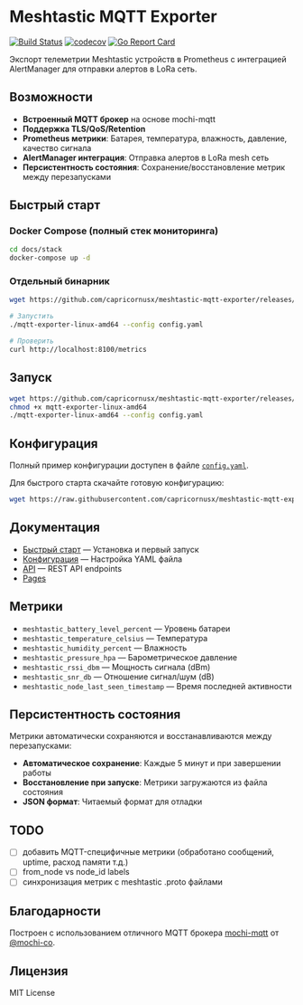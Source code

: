 # Meshtastic MQTT Exporter

[![Build Status](https://github.com/capricornusx/meshtastic-mqtt-exporter/workflows/Build%20and%20Test/badge.svg)](https://github.com/capricornusx/meshtastic-mqtt-exporter/actions)
[![codecov](https://codecov.io/gh/capricornusx/meshtastic-mqtt-exporter/graph/badge.svg?token=P0409HCBFS)](https://codecov.io/gh/capricornusx/meshtastic-mqtt-exporter)
[![Go Report Card](https://goreportcard.com/badge/github.com/capricornusx/meshtastic-mqtt-exporter)](https://goreportcard.com/report/github.com/capricornusx/meshtastic-mqtt-exporter)

Экспорт телеметрии Meshtastic устройств в Prometheus с интеграцией AlertManager для отправки алертов в LoRa сеть.

## Возможности

- **Встроенный MQTT брокер** на основе mochi-mqtt
- **Поддержка TLS/QoS/Retention**
- **Prometheus метрики**: Батарея, температура, влажность, давление, качество сигнала
- **AlertManager интеграция**: Отправка алертов в LoRa mesh сеть
- **Персистентность состояния**: Сохранение/восстановление метрик между перезапусками

## Быстрый старт

### Docker Compose (полный стек мониторинга)

```bash
cd docs/stack
docker-compose up -d
```

### Отдельный бинарник

```bash
wget https://github.com/capricornusx/meshtastic-mqtt-exporter/releases/latest/download/mqtt-exporter-linux-amd64

# Запустить
./mqtt-exporter-linux-amd64 --config config.yaml

# Проверить
curl http://localhost:8100/metrics
```

## Запуск

```bash
wget https://github.com/capricornusx/meshtastic-mqtt-exporter/releases/latest/download/mqtt-exporter-linux-amd64
chmod +x mqtt-exporter-linux-amd64
./mqtt-exporter-linux-amd64 --config config.yaml
```
    
## Конфигурация

Полный пример конфигурации доступен в файле [`config.yaml`](config.yaml).

Для быстрого старта скачайте готовую конфигурацию:

```bash
wget https://raw.githubusercontent.com/capricornusx/meshtastic-mqtt-exporter/main/config.yaml
```

## Документация
- [Быстрый старт](docs/src/ru/quick-start.md) — Установка и первый запуск
- [Конфигурация](docs/src/ru/configuration.md) — Настройка YAML файла
- [API](docs/src/ru/api.md) — REST API endpoints
- [Pages](https://capricornusx.github.io/meshtastic-mqtt-exporter/)

## Метрики

- `meshtastic_battery_level_percent` — Уровень батареи
- `meshtastic_temperature_celsius` — Температура
- `meshtastic_humidity_percent` — Влажность
- `meshtastic_pressure_hpa` — Барометрическое давление
- `meshtastic_rssi_dbm` — Мощность сигнала (dBm)
- `meshtastic_snr_db` — Отношение сигнал/шум (dB)
- `meshtastic_node_last_seen_timestamp` — Время последней активности

## Персистентность состояния

Метрики автоматически сохраняются и восстанавливаются между перезапусками:

- **Автоматическое сохранение**: Каждые 5 минут и при завершении работы
- **Восстановление при запуске**: Метрики загружаются из файла состояния
- **JSON формат**: Читаемый формат для отладки

## TODO
- [ ] добавить MQTT-специфичные метрики (обработано сообщений, uptime, расход памяти т.д.)
- [ ] from_node vs node_id labels
- [ ] синхронизация метрик с meshtastic .proto файлами

## Благодарности

Построен с использованием отличного MQTT брокера [mochi-mqtt](https://github.com/mochi-mqtt/server) от [@mochi-co](https://github.com/mochi-co).

## Лицензия

MIT License
